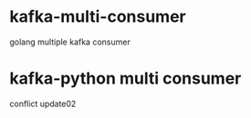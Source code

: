 # kafka-multi-consumer
golang multiple kafka consumer

# kafka-python multi consumer
conflict update02
